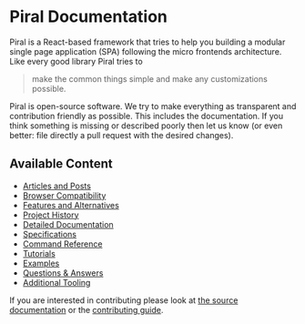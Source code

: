 # Piral Documentation

Piral is a React-based framework that tries to help you building a modular single page application (SPA) following the micro frontends architecture. Like every good library Piral tries to

> make the common things simple and make any customizations possible.

Piral is open-source software. We try to make everything as transparent and contribution friendly as possible. This includes the documentation. If you think something is missing or described poorly then let us know (or even better: file directly a pull request with the desired changes).

## Available Content

- [Articles and Posts](./articles.md)
- [Browser Compatibility](./browsers.md)
- [Features and Alternatives](./features.md)
- [Project History](./history.md)
- [Detailed Documentation](./reference/README.md)
- [Specifications](./specs/README.md)
- [Command Reference](./commands/README.md)
- [Tutorials](./tutorials/README.md)
- [Examples](./examples/README.md)
- [Questions & Answers](./questions/README.md)
- [Additional Tooling](./tools/README.md)

If you are interested in contributing please look at [the source documentation](../src/README.md) or the [contributing guide](../.github/CONTRIBUTING.md).
